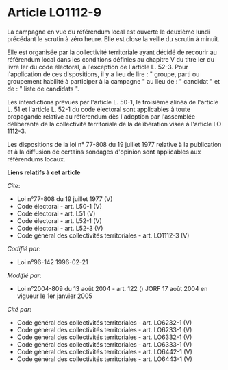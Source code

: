 # Article LO1112-9

La campagne en vue du référendum local est ouverte le deuxième lundi précédant le scrutin à zéro heure. Elle est close la
veille du scrutin à minuit. 

Elle est organisée par la collectivité territoriale ayant décidé de recourir au référendum local dans les conditions définies
au chapitre V du titre Ier du livre Ier du code électoral, à l'exception de l'article L. 52-3. Pour l'application de ces
dispositions, il y a lieu de lire : " groupe, parti ou groupement habilité à participer à la campagne " au lieu de : "
candidat " et de : " liste de candidats ". 

Les interdictions prévues par l'article L. 50-1, le troisième alinéa de l'article L. 51 et l'article L. 52-1 du code
électoral sont applicables à toute propagande relative au référendum dès l'adoption par l'assemblée délibérante de la
collectivité territoriale de la délibération visée à l'article LO 1112-3. 

Les dispositions de la loi n° 77-808 du 19 juillet 1977 relative à la publication et à la diffusion de certains sondages
d'opinion sont applicables aux référendums locaux.

**Liens relatifs à cet article**

_Cite_:

  - Loi n°77-808 du 19 juillet 1977 (V)
  - Code électoral - art. L50-1 (V)
  - Code électoral - art. L51 (V)
  - Code électoral - art. L52-1 (V)
  - Code électoral - art. L52-3 (V)
  - Code général des collectivités territoriales - art. LO1112-3 (V)

_Codifié par_:

  - Loi n°96-142 1996-02-21

_Modifié par_:

  - Loi n°2004-809 du 13 août 2004 - art. 122 () JORF 17 août 2004 en vigueur le 1er janvier 2005

_Cité par_:

  - Code général des collectivités territoriales - art. LO6232-1 (V)
  - Code général des collectivités territoriales - art. LO6233-1 (V)
  - Code général des collectivités territoriales - art. LO6332-1 (V)
  - Code général des collectivités territoriales - art. LO6333-1 (V)
  - Code général des collectivités territoriales - art. LO6442-1 (V)
  - Code général des collectivités territoriales - art. LO6443-1 (V)
